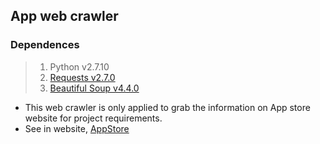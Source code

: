 ## App web crawler

### Dependences
> 1. Python v2.7.10
> 2. [Requests v2.7.0](http://www.python-requests.org/en/latest/)
> 3. [Beautiful Soup v4.4.0](http://www.crummy.com/software/BeautifulSoup/bs4/doc/)

* This web crawler is only applied to grab the information on App store website for project requirements.
* See in website, [AppStore](https://itunes.apple.com/us/genre/ios/id36?mt=8)
